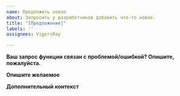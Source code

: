 ```yaml
---
name: Предложить новое
about: Запросить у разработчиков добавить что-то новое.
title: "[Предложение]"
labels: ''
assignees: VigersRay

---
```


**Ваш запрос функции связан с проблемой/ошибкой? Опишите, пожалуйста.**
<!-- Четкое и краткое описание проблемы. Например: Меня всегда раздражает, когда [...] -->

**Опишите желаемое**
<!-- Четкое и краткое описание того, что вы хотите, и что оно должно делать. -->

**Дополнительный контекст**
<!-- Добавьте сюда любой другой контекст или скриншоты, связанные с запросом функции. -->
